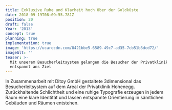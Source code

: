 ```yaml
---
title: Exklusive Ruhe und Klarheit hoch über der Goldküste
date: 2018-09-19T08:09:55.781Z
position: 20
draft: false
Year: '2013'
concept: true
planning: true
implementation: true
image: 'https://ucarecdn.com/8421bbe5-6589-49c7-ad35-7cb51b3dcd72/'
imageAlt: ''
teaser: >-
  Mit unserem Besucherleitsystem gelangen die Besucher der Privatklinik Hohenegg
  entspannt ans Ziel
---
```

In Zusammenarbeit mit Ditoy GmbH gestaltete 3dimensional das Besucherleitsystem auf dem Areal der Privatklinik Hohenegg. Zurückhaltende Schlichtheit und eine ruhige Typografie erzeugen in jedem Raum eine klare Identität und lassen entspannte Orientierung in sämtlichen Gebäuden und Räumen entstehen.

